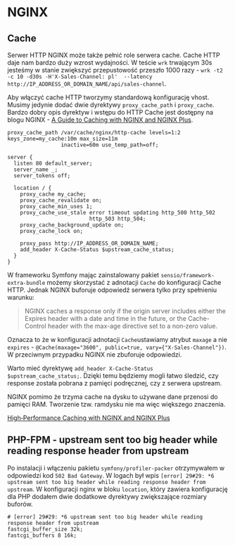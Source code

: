 # NGINX

## Cache

Serwer HTTP NGINX może także pełnić role serwera cache. Cache HTTP daje nam bardzo duży wzrost wydajności. W teście `wrk` trwającym 30s jesteśmy w stanie zwiększyć przepustowość przeszło 1000 razy - `wrk -t2 -c 10 -d30s -H'X-Sales-Channel: pl'  --latency http://IP_ADDRESS_OR_DOMAIN_NAME/api/sales-channel`.

Aby włączyć cache HTTP tworzymy standardową konfigurację vhost. Musimy jedynie dodać dwie dyrektywy `proxy_cache_path` i `proxy_cache`. Bardzo dobry opis dyrektyw i wstępu do HTTP Cache jest dostępny na blogu NGINX - [A Guide to Caching with NGINX and NGINX Plus](https://www.nginx.com/blog/nginx-caching-guide/).

```
proxy_cache_path /var/cache/nginx/http-cache levels=1:2 keys_zone=my_cache:10m max_size=11m
                 inactive=60m use_temp_path=off;

server {
  listen 80 default_server;
  server_name _;
  server_tokens off;

  location / {
    proxy_cache my_cache;
    proxy_cache_revalidate on;
    proxy_cache_min_uses 1;
    proxy_cache_use_stale error timeout updating http_500 http_502
                          http_503 http_504;
    proxy_cache_background_update on;
    proxy_cache_lock on;

    proxy_pass http://IP_ADDRESS_OR_DOMAIN_NAME;
    add_header X-Cache-Status $upstream_cache_status;
  }
}
```

W frameworku Symfony mając zainstalowany pakiet `sensio/framework-extra-bundle` możemy skorzystać z adnotacji `Cache` do konfiguracji Cache HTTP. Jednak NGINX buforuje odpowiedź serwera tylko przy spełnieniu warunku:

>NGINX caches a response only if the origin server includes either the Expires header with a date and time in the future, or the Cache-Control header with the max-age directive set to a non‑zero value.

Oznacza to że w konfiguracji adnotacji `Cache`ustawiamy atrybut `maxage` a nie `expires` -  `@Cache(maxage="3600", public=true, vary={"X-Sales-Channel"})`. W przeciwnym przypadku NGINX nie zbuforuje odpowiedzi.

Warto mieć dyrektywę `add_header X-Cache-Status $upstream_cache_status;`. Dzięki temu będziemy mogli łatwo śledzić, czy response została pobrana z pamięci podręcznej, czy z serwera upstream.

NGINX pomimo że trzyma cache na dysku to używane dane przenosi do pamięci RAM. Tworzenie tzw. ramdysku nie ma więc większego znaczenia.

[High‑Performance Caching with NGINX and NGINX Plus](https://www.nginx.com/blog/nginx-high-performance-caching/)

## PHP-FPM - upstream sent too big header while reading response header from upstream

Po instalacji i włączeniu pakietu `symfony/profiler-packer` otrzymywałem w odpowiedzi kod `502 Bad Gateway`.
W logach był wpis `[error] 29#29: *6 upstream sent too big header while reading response header from upstream`.
W konfiguracji nginx w bloku `location`, który zawiera konfigurację dla PHP dodałem dwie dodatkowe dyrektywy zwiększające rozmiary buforów.

```
# [error] 29#29: *6 upstream sent too big header while reading response header from upstream
fastcgi_buffer_size 32k;
fastcgi_buffers 8 16k;
```
